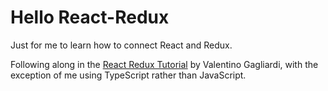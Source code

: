 # Hello React-Redux

Just for me to learn how to connect React and Redux.

Following along in the [React Redux Tutorial][tutorial] by Valentino Gagliardi,
with the exception of me using TypeScript rather than JavaScript.

[tutorial]: https://www.valentinog.com/blog/react-redux-tutorial-beginners/
